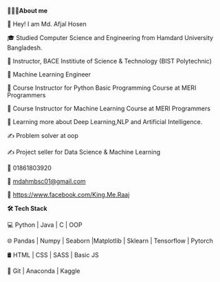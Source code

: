 **👨🏻‍💻About me**

🤔  Hey! I am Md. Afjal Hosen

🎓   Studied Computer Science and Engineering from Hamdard University Bangladesh.

💼   Instructor, BACE Institiute of Science & Technology (BIST Polytechnic)

💼   Machine Learning Engineer

💼   Course Instructor for Python Basic Programming Course at MERI Programmers

💼   Course Instructor for Machine Learning Course at MERI Programmers

🌱   Learning more about Deep Learning,NLP and Artificial Intelligence.

✍️   Problem solver at oop

✍️   Project seller for Data Science & Machine Learning

📱  01861803920

💌  mdahmbsc01@gmail.com

📶  https://www.facebook.com/King.Me.Raaj

**🛠 Tech Stack**

💻   Python | Java | C | OOP

🌐   Pandas | Numpy | Seaborn |Matplotlib | Sklearn | Tensorflow | Pytorch

🛢   HTML | CSS | SASS | Basic JS

🔧   Git | Anaconda | Kaggle
